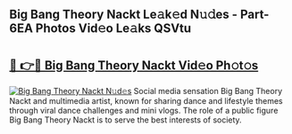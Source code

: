 ## Big Bang Theory Nackt Le𝚊k𝚎d N𝚞𝚍es - Part-6EA Photos Vid𝚎o Le𝚊ks QSVtu

# <h2><a href="http://fb5m1x.evod.top/?m=Big+Bang+Theory+Nackt">🔗 👉🔴 Big Bang Theory Nackt Vid𝚎o Ph𝚘t𝚘s</a></h2>

[![Big Bang Theory Nackt N𝚞d𝚎s](https://i.imgur.com/8V9OHl7.gif)](http://fb5m1x.evod.top/?m=Big+Bang+Theory+Nackt)
Social media sensation Big Bang Theory Nackt and multimedia artist, known for sharing dance and lifestyle themes through viral dance challenges and mini vlogs. The role of a public figure Big Bang Theory Nackt is to serve the best interests of society. 
